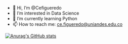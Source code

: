 - 👋 Hi, I’m @Cefigueredo
- 👀 I’m interested in Data Science
- 🌱 I’m currently learning Python
- 📫 How to reach me: ce.figueredo@uniandes.edu.co

[![Anurag's GitHub stats](https://github-readme-stats.vercel.app/api?username=cefigueredo)](https://github.com/anuraghazra/github-readme-stats)

<!---
Cefigueredo/Cefigueredo is a ✨ special ✨ repository because its `README.md` (this file) appears on your GitHub profile.
You can click the Preview link to take a look at your changes.
--->
